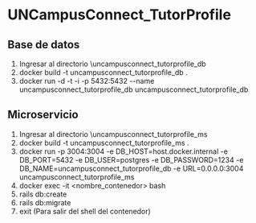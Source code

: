 # UNCampusConnect_TutorProfile

## Base de datos
1. Ingresar al directorio \uncampusconnect_tutorprofile_db
2. docker build -t uncampusconnect_tutorprofile_db .
3. docker run -d -t -i -p 5432:5432 --name uncampusconnect_tutorprofile_db uncampusconnect_tutorprofile_db

## Microservicio
1. Ingresar al directorio \uncampusconnect_tutorprofile_ms
2. docker build -t uncampusconnect_tutorprofile_ms .
3. docker run -p 3004:3004 -e DB_HOST=host.docker.internal -e DB_PORT=5432 -e DB_USER=postgres -e DB_PASSWORD=1234 -e DB_NAME=uncampusconnect_tutorprofile_db -e URL=0.0.0.0:3004 uncampusconnect_tutorprofile_ms
4. docker exec -it <nombre_contenedor> bash
5. rails db:create
6. rails db:migrate
7. exit (Para salir del shell del contenedor)
